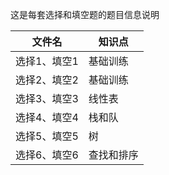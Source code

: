 这是每套选择和填空题的题目信息说明

|文件名|知识点|
|------|-----|
|选择1、填空1|基础训练|
|选择2、填空2|基础训练|
|选择3、填空3|线性表|
|选择4、填空4|栈和队|
|选择5、填空5|树|
|选择6、填空6|查找和排序|
